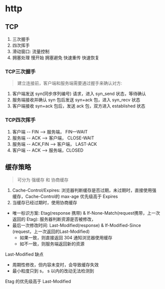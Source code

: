 # http

## TCP

1. 三次握手
2. 四次挥手
3. 滑动窗口: 流量控制
4. 拥塞处理
  慢开始
  拥塞避免
  快速重传
  快速恢复

### TCP三次握手

> 建立连接前，客户端和服务端需要通过握手来确认对方:

1. 客户端发送 syn(同步序列编号) 请求，进入 syn_send 状态，等待确认
2. 服务端接收并确认 syn 包后发送 syn+ack 包，进入 syn_recv 状态
3. 客户端接收 syn+ack 包后，发送 ack 包，双方进入 established 状态

### TCP四次挥手

1. 客户端 -- FIN --> 服务端， FIN—WAIT
2. 服务端 -- ACK --> 客户端， CLOSE-WAIT
3. 服务端 -- ACK,FIN --> 客户端， LAST-ACK
4. 客户端 -- ACK --> 服务端，CLOSED

## 缓存策略

> 可分为 强缓存 和 协商缓存

1. Cache-Control/Expires: 浏览器判断缓存是否过期，未过期时，直接使用强缓存，Cache-Control的 max-age 优先级高于 Expires
2. 当缓存已经过期时，使用协商缓存
  * 唯一标识方案: Etag(response 携带) & If-None-Match(request携带，上一次返回的 Etag): 服务器判断资源是否被修改，
  * 最后一次修改时间: Last-Modified(response) & If-Modified-Since (request，上一次返回的Last-Modified)
    * 如果一致，则直接返回 304 通知浏览器使用缓存
    * 如不一致，则服务端返回新的资源

Last-Modified 缺点
  * 周期性修改，但内容未变时，会导致缓存失效
  * 最小粒度只到 s， s 以内的改动无法检测到

Etag 的优先级高于 Last-Modified